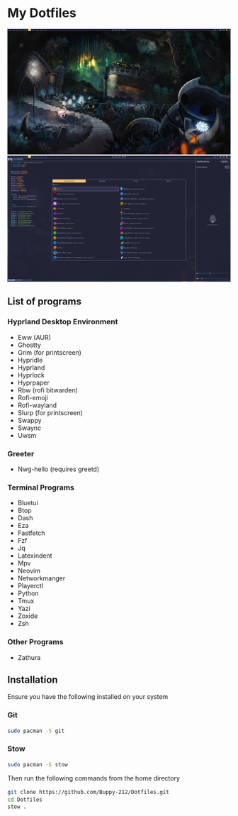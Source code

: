 # My Dotfiles

![Desktop with eww bar](Screenshots/Desktop.png)
![Desktop with rofi,swaync and nvim open](Screenshots/Desktop-rofi.png)

## List of programs

### Hyprland Desktop Environment

- Eww (AUR)
- Ghostty
- Grim (for printscreen)
- Hypridle
- Hyprland
- Hyprlock
- Hyprpaper
- Rbw (rofi bitwarden)
- Rofi-emoji
- Rofi-wayland
- Slurp (for printscreen)
- Swappy
- Swaync
- Uwsm

### Greeter

- Nwg-hello (requires greetd)

### Terminal Programs

- Bluetui
- Btop
- Dash
- Eza
- Fastfetch
- Fzf
- Jq
- Latexindent
- Mpv
- Neovim
- Networkmanger
- Playerctl
- Python
- Tmux
- Yazi
- Zoxide
- Zsh

### Other Programs

- Zathura

## Installation

Ensure you have the following installed on your system

### Git

```Bash
sudo pacman -S git
```

### Stow

```Bash
sudo pacman -S stow
```

Then run the following commands from the home directory

```Bash
git clone https://github.com/Buppy-212/Dotfiles.git
cd Dotfiles
stow .
```
